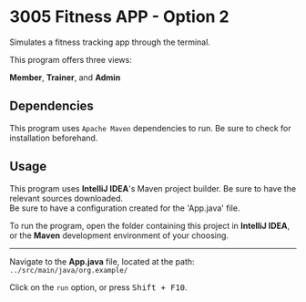 # 3005 Fitness APP - Option 2

Simulates a fitness tracking app through the terminal.

This program offers three views:

**Member**, **Trainer**, and **Admin**

## Dependencies
This program uses `Apache Maven` dependencies to run. Be sure to check for installation beforehand.

## Usage
This program uses **IntelliJ IDEA**'s Maven project builder. Be sure to have the relevant sources downloaded.\
Be sure to have a configuration created for the 'App.java' file.

To run the program, open the folder containing this project in **IntelliJ IDEA**, or the **Maven** development environment of your choosing.

******

Navigate to the **App.java** file, located at the path: `../src/main/java/org.example/`

Click on the `run` option, or press <kbd>Shift + F10</kbd>.
